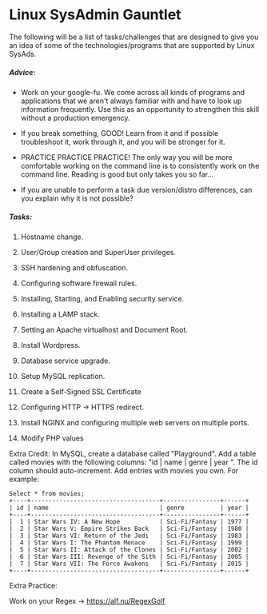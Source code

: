 # Linux SysAdmin Gauntlet

The following will be a list of tasks/challenges that are designed to give you an idea of some of the technologies/programs that are supported by Linux SysAds.

##### Advice:
* Work on your google-fu. We come across all kinds of programs and applications that we aren't always familiar with and have to look up information frequently. Use this as an opportunity to strengthen this skill without a production emergency.

* If you break something, GOOD! Learn from it and if possible troubleshoot it, work through it, and you will be stronger for it.

* PRACTICE PRACTICE PRACTICE! The only way you will be more comfortable working on the command line is to consistently work on the command line. Reading is good but only takes you so far...

* If you are unable to perform a task due version/distro differences, can you explain why it is not possible?


##### Tasks:

1)  Hostname change.

2)  User/Group creation and SuperUser privileges.

3)  SSH hardening and obfuscation.

4)  Configuring software firewall rules.

5)  Installing, Starting, and Enabling security service.

6)  Installing a LAMP stack.

7)  Setting an Apache virtualhost and Document Root.

8)  Install Wordpress.

9)  Database service upgrade.

10) Setup MySQL replication.

11) Create a Self-Signed SSL Certificate

12) Configuring HTTP -> HTTPS redirect.

13) Install NGINX and configuring multiple web servers on multiple ports.

14) Modify PHP values

Extra Credit: In MySQL, create a database called "Playground". Add a table called movies with the following columns: "id | name | genre | year ". The id column should auto-increment. Add entries with movies you own. For example:

```
Select * from movies;
+----+------------------------------------+----------------+------+
| id | name                               | genre          | year |
+----+------------------------------------+----------------+------+
|  1 | Star Wars IV: A New Hope           | Sci-Fi/Fantasy | 1977 |
|  2 | Star Wars V: Empire Strikes Back   | Sci-Fi/Fantasy | 1980 |
|  3 | Star Wars VI: Return of the Jedi   | Sci-Fi/Fantasy | 1983 |
|  4 | Star Wars I: The Phantom Menace    | Sci-Fi/Fantasy | 1999 |
|  5 | Star Wars II: Attack of the Clones | Sci-Fi/Fantasy | 2002 |
|  6 | Star Wars III: Revenge of the Sith | Sci-Fi/Fantasy | 2005 |
|  7 | Star Wars VII: The Force Awakens   | Sci-Fi/Fantasy | 2015 |
+----+------------------------------------+----------------+------+
```

Extra Practice:

Work on your Regex -> https://alf.nu/RegexGolf